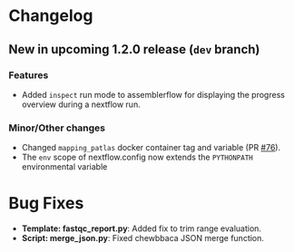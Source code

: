 # Changelog

## New in upcoming 1.2.0 release (`dev` branch)

### Features

- Added `inspect` run mode to assemblerflow for displaying the progress overview
  during a nextflow run.

### Minor/Other changes

- Changed `mapping_patlas` docker container tag and variable
(PR [#76](https://github.com/assemblerflow/assemblerflow/pull/76)).
- The `env` scope of nextflow.config now extends the `PYTHONPATH` environmental variable

# Bug Fixes

- **Template: fastqc_report.py**: Added fix to trim range evaluation.
- **Script: merge_json.py**: Fixed chewbbaca JSON merge function.